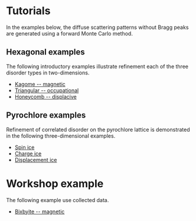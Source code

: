 # **Tutorials**

In the examples below, the diffuse scattering patterns without Bragg peaks are generated using a forward Monte Carlo method.

## **Hexagonal examples**
The following introductory examples illustrate refinement each of the three disorder types in two-dimensions.
* [Kagome -- magnetic](kagome/index)
* [Triangular -- occupational](triangular/index)
* [Honeycomb -- displacive](honeycomb/index)

## **Pyrochlore examples**

Refinement of correlated disorder on the pyrochlore lattice is demonstrated in the following three-dimensional examples.
* [Spin ice](pyrochlore/magnetic/index)
* [Charge ice](pyrochlore/occupational/index)
* [Displacement ice](pyrochlore/displacive/index)

# **Workshop example**

The following example use collected data.

* [Bixbyite -- magnetic](bixbyite/index)
